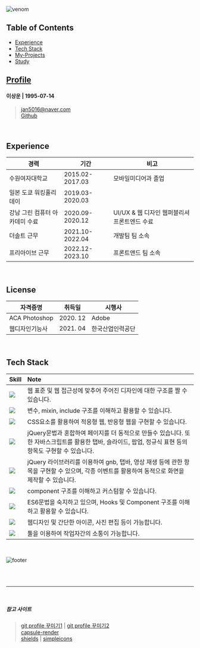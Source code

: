 ![venom](https://capsule-render.vercel.app/api?type=venom&height=300&text=Welcome&fontSize=90&color=0:8871e5,100:b678c4&stroke=b678c4&desc=This%20is%20Sangwoon's%20storage&descSize=30&descAlign=75&descAlignY=80&)

## Table of Contents
* [Experience](https://github.com/un0714/Dev-Docs/tree/main?tab=readme-ov-file#experience)
* [Tech Stack](https://github.com/un0714/Dev-Docs/tree/main?tab=readme-ov-file#tech-stack)
* [My-Projects](https://github.com/un0714/Dev-Docs/tree/main/My-Projects#readme)
* [Study](https://github.com/un0714/Dev-Docs/tree/main/Study-Docs)

## [Profile](https://github.com/un0714/Dev-Docs/blob/main/Profile.md)
#### 이상운 | 1995-07-14 <br/>
> jan5016@naver.com <br/>
> [Github](https://github.com/un0714) 

<br/>

## Experience
경력 | 기간 | 비고
-- | -- | --
수원여자대학교 | 2015.02-2017.03 | 모바일미디어과 졸업
일본 도쿄 워킹홀리데이 | 2019.03-2020.03 
강남 그린 컴퓨터 아카데미 수료 | 2020.09-2020.12 | UI/UX & 웹 디자인 웹퍼블리셔 프론트엔드 수료 
더솔트 근무 | 2021.10-2022.04 | 개발팀 팀 소속
프리아이브 근무 | 2022.12-2023.10 | 프론트앤드 팀 소속

<br/>

## License
자격증명 | 취득일 | 시행사
-- | -- | --
ACA Photoshop | 2020. 12 |  Adobe
웹디자인기능사 | 2021. 04 | 한국산업인력공단

<br/>

## Tech Stack
Skill | Note
-- | :--
<img src="https://img.shields.io/badge/HTML5-E34F26?style=flat-square&logo=HTML5&logoColor=white"/> | 웹 표준 및 웹 접근성에 맞추어 주어진 디자인에 대한 구조를 짤 수 있습니다.
<img src="https://img.shields.io/badge/Sass-CC6699?style=flat-square&logo=SASS&logoColor=white"/> | 변수, mixin, include 구조를 이해하고 활용할 수 있습니다.
<img src="https://img.shields.io/badge/CSS3-1572B6?style=flat-square&logo=CSS3&logoColor=white"/> | CSS요소를 활용하여 적응형 웹, 반응형 웹을 구현할 수 있습니다.
<img src="https://img.shields.io/badge/Javascript-F7DF1E?style=flat-square&logo=Javascript&logoColor=black"/> | jQuery문법과 혼합하여 페이지를 더 동적으로 만들수 있습니다. 또한 자바스크립트를 활용한 탭바, 슬라이드, 팝업, 정규식 표현 등의 항목도 구현할 수 있습니다.
<img src="https://img.shields.io/badge/jQuery-0769AD?style=flat-square&logo=jQuery&logoColor=white"/> | jQuery 라이브러리를 이용하여 gnb, 탭바, 영상 재생 등에 관한 항목을 구현할 수 있으며, 각종 이벤트를 활용하여 동적으로 화면을 제작할 수 있습니다.
<img src="https://img.shields.io/badge/VUE-4FC08D?style=flat-square&logo=vuedotjs&logoColor=black"/> | component 구조를 이해하고 커스텀할 수 있습니다.
<img src="https://img.shields.io/badge/react-61DAFB?style=flat-square&logo=react&logoColor=black"/> | ES6문법을 숙지하고 있으며, Hooks 및 Component 구조를 이해하고 활용할 수 있습니다.
<img src="https://img.shields.io/badge/Photoshop-31A8FF?style=flat-square&logo=adobephotoshop&logoColor=black"/> | 웹디자인 및 간단한 아이콘, 사진 편집 등이 가능합니다.
<img src="https://img.shields.io/badge/figma-F24E1E?style=flat-square&logo=figma&logoColor=black"/> | 툴을 이용하여 작업자간의 소통이 가능합니다.

<br />



![footer](https://capsule-render.vercel.app/api?section=footer&type=waving&color=0:8871e5,100:b678c4)

<br/>
<br/>

***

<br/>

##### 참고 사이트
> [git profile 꾸미기1](https://newwisdom.tistory.com/12) | [git profile 꾸미기2](https://velog.io/@woo0_hooo/Github-github-profile-%EA%B0%84%EC%A7%80%EB%82%98%EA%B2%8C-%EA%BE%B8%EB%AF%B8%EA%B8%B0) <br/>
> [capsule-render](https://github.com/kyechan99/capsule-render/blob/master/docs/README_kr.md) <br/>
> [shields](https://shields.io/) | [simpleicons](https://simpleicons.org/)


